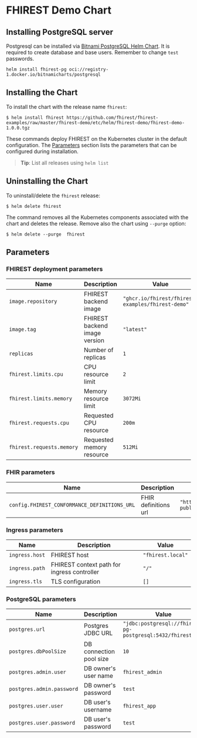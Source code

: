 # FHIREST Demo Chart

## Installing PostgreSQL server

Postgresql can be installed via [Bitnami PostgreSQL Helm Chart](https://github.com/bitnami/charts/tree/master/bitnami/postgresql). It is required to create
database and base users. Remember to change `test` passwords.

```shell
helm install fhirest-pg oci://registry-1.docker.io/bitnamicharts/postgresql
```

## Installing the Chart

To install the chart with the release name `fhirest`:

```console
$ helm install fhirest https://github.com/fhirest/fhirest-examples/raw/master/fhirest-demo/etc/helm/fhirest-demo/fhirest-demo-1.0.0.tgz
```

These commands deploy FHIREST on the Kubernetes cluster in the default configuration. The [Parameters](#parameters) section lists the parameters that can be
configured during installation.

> **Tip**: List all releases using `helm list`

## Uninstalling the Chart

To uninstall/delete the `fhirest` release:

```console
$ helm delete fhirest
```

The command removes all the Kubernetes components associated with the chart and deletes the release. Remove also the chart using `--purge` option:

```console
$ helm delete --purge  fhirest
```

## Parameters

### FHIREST deployment parameters

| Name                      | Description                    | Value                                             |
|---------------------------|--------------------------------|---------------------------------------------------|
| `image.repository`        | FHIREST backend image          | `"ghcr.io/fhirest/fhirest-examples/fhirest-demo"` |
| `image.tag`               | FHIREST backend image  version | `"latest"`                                        |
| `replicas`                | Number of replicas             | `1`                                               |
| `fhirest.limits.cpu`      | CPU resource limit             | `2`                                               |
| `fhirest.limits.memory`   | Memory resource limit          | `3072Mi`                                          |
| `fhirest.requests.cpu`    | Requested CPU resource         | `200m`                                            |
| `fhirest.requests.memory` | Requested memory resource      | `512Mi`                                           |

### FHIR parameters

| Name                                         | Description          | Value                                                                     |
|----------------------------------------------|----------------------|---------------------------------------------------------------------------|
| `config.FHIREST_CONFORMANCE_DEFINITIONS_URL` | FHIR definitions url | `"https://kexus.kodality.com/repository/store-public/kefhir/defs-r5.zip"` |

### Ingress parameters

| Name           | Description                                 | Value             |
|----------------|---------------------------------------------|-------------------|
| `ingress.host` | FHIREST host                                | `"fhirest.local"` |
| `ingress.path` | FHIREST context path for ingress controller | `"/"`             |
| `ingress.tls`  | TLS configuration                           | `[]`              |

### PostgreSQL parameters

| Name                      | Description             | Value                                                      |
---------------------------|-------------------------|------------------------------------------------------------|
| `postgres.url`            | Postgres JDBC URL       | `"jdbc:postgresql://fhirest-pg-postgresql:5432/fhirestdb"` |
| `postgres.dbPoolSize`     | DB connection pool size | `10`                                                       |
| `postgres.admin.user`     | DB owner's user  name   | `fhirest_admin`                                            |
| `postgres.admin.password` | DB owner's password     | `test`                                                     |
| `postgres.user.user`      | DB user's username      | `fhirest_app`                                              |
| `postgres.user.password`  | DB user's password      | `test`                                                     |

